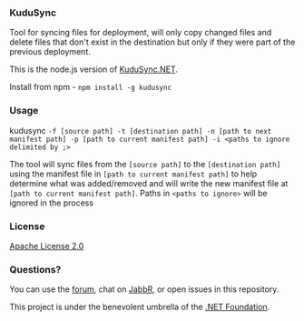 ### KuduSync

Tool for syncing files for deployment, will only copy changed files and delete files that don't exist in the destination but only if they were part of the previous deployment.

This is the node.js version of [KuduSync.NET](https://github.com/projectkudu/KuduSync.NET).

Install from npm - `npm install -g kudusync`


### Usage

kudusync `-f [source path] -t [destination path] -n [path to next manifest path] -p [path to current manifest path] -i <paths to ignore delimited by ;>`

The tool will sync files from the `[source path]` to the `[destination path]` using the manifest file in `[path to current manifest path]` to help determine what was added/removed and will write the new manifest file at `[path to current manifest path]`.
Paths in `<paths to ignore>` will be ignored in the process


### License

[Apache License 2.0](https://github.com/projectkudu/kudu/blob/master/LICENSE.txt)


### Questions?

You can use the [forum](http://social.msdn.microsoft.com/Forums/en-US/azuregit/threads), chat on [JabbR](https://jabbr.net/#/rooms/kudu), or open issues in this repository.

This project is under the benevolent umbrella of the [.NET Foundation](http://www.dotnetfoundation.org/).
